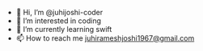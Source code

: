 - 👋 Hi, I’m @juhijoshi-coder
- 👀 I’m interested in coding
- 🌱 I’m currently learning swift
- 📫 How to reach me juhirameshjoshi1967@gmail.com

<!---
juhijoshi-coder/juhijoshi-coder is a ✨ special ✨ repository because its `README.md` (this file) appears on your GitHub profile.
You can click the Preview link to take a look at your changes.
--->
